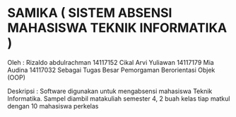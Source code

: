 # SAMIKA ( SISTEM ABSENSI MAHASISWA TEKNIK INFORMATIKA )
Oleh : Rizaldo abdulrachman 14117152
       Cikal Arvi Yuliawan 14117179
       Mia Audina 14117032
Sebagai Tugas Besar Pemorgaman Berorientasi Objek (OOP)


Deskripsi : Software digunakan untuk mengabsensi mahasiswa Teknik Informatika. Sampel diambil matakuliah semester 4, 2 buah kelas tiap matkul dengan 10 mahasiswa perkelas


